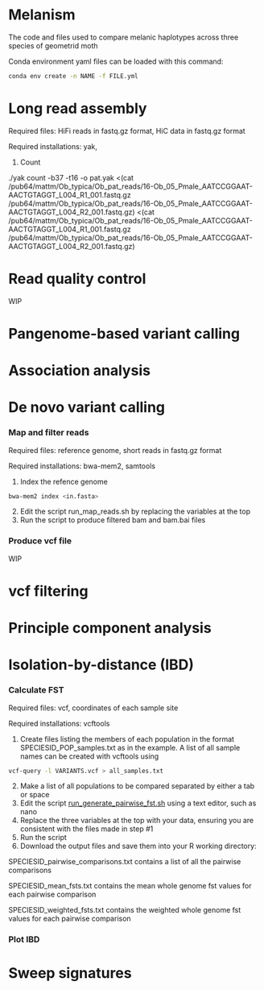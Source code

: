 # Melanism

The code and files used to compare melanic haplotypes across three species of geometrid moth

Conda environment yaml files can be loaded with this command:

```bash
conda env create -n NAME -f FILE.yml
```

# Long read assembly

Required files: HiFi reads in fastq.gz format, HiC data in fastq.gz format

Required installations: yak,

1) Count 

./yak count -b37 -t16 -o pat.yak <(cat /pub64/mattm/Ob_typica/Ob_pat_reads/16-Ob_05_Pmale_AATCCGGAAT-AACTGTAGGT_L004_R1_001.fastq.gz /pub64/mattm/Ob_typica/Ob_pat_reads/16-Ob_05_Pmale_AATCCGGAAT-AACTGTAGGT_L004_R2_001.fastq.gz) <(cat /pub64/mattm/Ob_typica/Ob_pat_reads/16-Ob_05_Pmale_AATCCGGAAT-AACTGTAGGT_L004_R1_001.fastq.gz /pub64/mattm/Ob_typica/Ob_pat_reads/16-Ob_05_Pmale_AATCCGGAAT-AACTGTAGGT_L004_R2_001.fastq.gz)

# Read quality control

WIP

# Pangenome-based variant calling

# Association analysis

# De novo variant calling

### Map and filter reads

Required files: reference genome, short reads in fastq.gz format

Required installations: bwa-mem2, samtools

1) Index the refence genome
```bash
bwa-mem2 index <in.fasta>
```
2) Edit the script run_map_reads.sh by replacing the variables at the top
3) Run the script to produce filtered bam and bam.bai files

### Produce vcf file

WIP

# vcf filtering

# Principle component analysis

# Isolation-by-distance (IBD)

### Calculate FST

Required files: vcf, coordinates of each sample site

Required installations: vcftools

1) Create files listing the members of each population in the format SPECIESID_POP_samples.txt as in the example. A list of all sample names can be created with vcftools using
```bash
vcf-query -l VARIANTS.vcf > all_samples.txt
```
2) Make a list of all populations to be compared separated by either a tab or space
3) Edit the script [run_generate_pairwise_fst.sh](run_generate_pairwise_fst.sh) using a text editor, such as nano
4) Replace the three variables at the top with your data, ensuring you are consistent with the files made in step #1
5) Run the script
6) Download the output files and save them into your R working directory:

SPECIESID_pairwise_comparisons.txt contains a list of all the pairwise comparisons

SPECIESID_mean_fsts.txt contains the mean whole genome fst values for each pairwise comparison

SPECIESID_weighted_fsts.txt contains the weighted whole genome fst values for each pairwise comparison

### Plot IBD

# Sweep signatures
